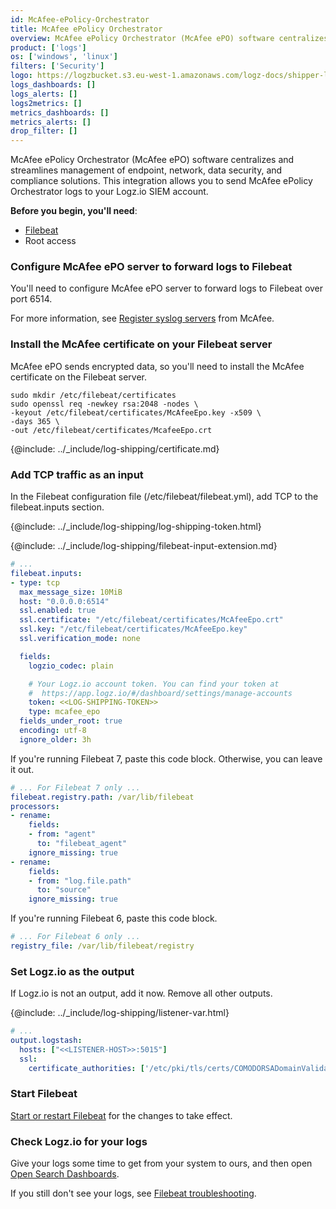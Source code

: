 ```yaml
---
id: McAfee-ePolicy-Orchestrator
title: McAfee ePolicy Orchestrator
overview: McAfee ePolicy Orchestrator (McAfee ePO) software centralizes and streamlines management of endpoint, network, data security, and compliance solutions. This integration allows you to send McAfee ePolicy Orchestrator logs to your Logz.io SIEM account.
product: ['logs']
os: ['windows', 'linux']
filters: ['Security']
logo: https://logzbucket.s3.eu-west-1.amazonaws.com/logz-docs/shipper-logos/mcafee.svg
logs_dashboards: []
logs_alerts: []
logs2metrics: []
metrics_dashboards: []
metrics_alerts: []
drop_filter: []
---
```


McAfee ePolicy Orchestrator (McAfee ePO) software centralizes and streamlines management of endpoint, network, data security, and compliance solutions. This integration allows you to send McAfee ePolicy Orchestrator logs to your Logz.io SIEM account.


**Before you begin, you'll need**:

* [Filebeat](https://www.elastic.co/guide/en/beats/filebeat/current/filebeat-installation.html)
* Root access

 

### Configure McAfee ePO server to forward logs to Filebeat

You'll need to configure McAfee ePO server to forward logs to Filebeat over port 6514.

For more information, see
[Register syslog servers](https://docs.mcafee.com/bundle/epolicy-orchestrator-5.10.0-product-guide/page/GUID-5C5332B3-837A-4DDA-BE5C-1513A230D90A.html)
from McAfee.

### Install the McAfee certificate on your Filebeat server

McAfee ePO sends encrypted data,
so you'll need to install the McAfee certificate on the Filebeat server.

```shell
sudo mkdir /etc/filebeat/certificates
sudo openssl req -newkey rsa:2048 -nodes \
-keyout /etc/filebeat/certificates/McAfeeEpo.key -x509 \
-days 365 \
-out /etc/filebeat/certificates/McafeeEpo.crt
```

{@include: ../_include/log-shipping/certificate.md}

### Add TCP traffic as an input

In the Filebeat configuration file (/etc/filebeat/filebeat.yml), add TCP to the filebeat.inputs section.

{@include: ../_include/log-shipping/log-shipping-token.html}

{@include: ../_include/log-shipping/filebeat-input-extension.md}


```yaml
# ...
filebeat.inputs:
- type: tcp
  max_message_size: 10MiB
  host: "0.0.0.0:6514"
  ssl.enabled: true
  ssl.certificate: "/etc/filebeat/certificates/McAfeeEpo.crt"
  ssl.key: "/etc/filebeat/certificates/McAfeeEpo.key"
  ssl.verification_mode: none

  fields:
    logzio_codec: plain

    # Your Logz.io account token. You can find your token at
    #  https://app.logz.io/#/dashboard/settings/manage-accounts
    token: <<LOG-SHIPPING-TOKEN>>
    type: mcafee_epo
  fields_under_root: true
  encoding: utf-8
  ignore_older: 3h
```

If you're running Filebeat 7, paste this code block.
Otherwise, you can leave it out.

```yaml
# ... For Filebeat 7 only ...
filebeat.registry.path: /var/lib/filebeat
processors:
- rename:
    fields:
    - from: "agent"
      to: "filebeat_agent"
    ignore_missing: true
- rename:
    fields:
    - from: "log.file.path"
      to: "source"
    ignore_missing: true
```

If you're running Filebeat 6, paste this code block.

```yaml
# ... For Filebeat 6 only ...
registry_file: /var/lib/filebeat/registry
```

### Set Logz.io as the output

If Logz.io is not an output, add it now.
Remove all other outputs.

{@include: ../_include/log-shipping/listener-var.html} 

```yaml
# ...
output.logstash:
  hosts: ["<<LISTENER-HOST>>:5015"]
  ssl:
    certificate_authorities: ['/etc/pki/tls/certs/COMODORSADomainValidationSecureServerCA.crt']
```

### Start Filebeat

[Start or restart Filebeat](https://www.elastic.co/guide/en/beats/filebeat/master/filebeat-starting.html) for the changes to take effect.

### Check Logz.io for your logs

Give your logs some time to get from your system to ours, and then open [Open Search Dashboards](https://app.logz.io/#/dashboard/osd).

If you still don't see your logs, see [Filebeat troubleshooting](https://docs.logz.io/shipping/log-sources/filebeat.html#troubleshooting).

 
